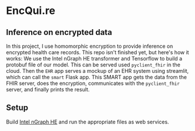 # EncQui.re
## Inference on encrypted data
In this project, I use homomorphic encryption to provide inference on encrypted health care records. This repo isn't finished yet, but here's how it works: We use the Intel nGraph HE transformer and Tensorflow to build a protobuf file of our model. This can be served used `pyclient_fhir` in the cloud. Then the `EHR` app serves a mockup of an EHR system using streamlit, which can call the `smart` Flask app. This SMART app gets the data from the FHIR server, does the encryption, communicates with the `pyclient_fhir` server, and finally prints the result.
## Setup
Build [Intel nGraph HE](https://github.com/IntelAI/he-transformer) and run the appropriate files as web services.
